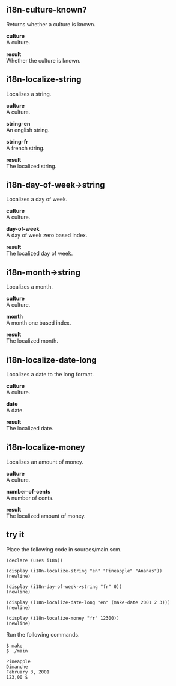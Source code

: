 i18n-culture-known?
-------------------
Returns whether a culture is known.

__culture__  
A culture.

__result__  
Whether the culture is known.

i18n-localize-string
--------------------
Localizes a string.

__culture__  
A culture.

__string-en__  
An english string.

__string-fr__  
A french string.

__result__  
The localized string.

i18n-day-of-week->string
------------------------
Localizes a day of week.

__culture__  
A culture.

__day-of-week__  
A day of week zero based index.

__result__  
The localized day of week.

i18n-month->string
------------------
Localizes a month.

__culture__  
A culture.

__month__  
A month one based index.

__result__  
The localized month.

i18n-localize-date-long
-----------------------
Localizes a date to the long format.

__culture__  
A culture.

__date__  
A date.

__result__  
The localized date.

i18n-localize-money
-------------------
Localizes an amount of money.

__culture__  
A culture.

__number-of-cents__  
A number of cents.

__result__  
The localized amount of money.

try it
------
Place the following code in sources/main.scm.

    (declare (uses i18n))

    (display (i18n-localize-string "en" "Pineapple" "Ananas"))
    (newline)

    (display (i18n-day-of-week->string "fr" 0))
    (newline)

    (display (i18n-localize-date-long "en" (make-date 2001 2 3)))
    (newline)

    (display (i18n-localize-money "fr" 12300))
    (newline)

Run the following commands.

    $ make
    $ ./main

    Pineapple
    Dimanche
    February 3, 2001
    123,00 $
